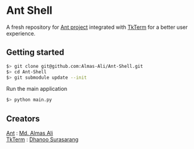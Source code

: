 # Ant Shell

A fresh repository for [Ant project](https://github.com/Almas-Ali/Ant) integrated with [TkTerm](https://github.com/dhanoosu/TkTerm) for a better user experience. 

## Getting started

```bash
$> git clone git@github.com:Almas-Ali/Ant-Shell.git
$> cd Ant-Shell
$> git submodule update --init
```

Run the main application

```bash
$> python main.py
```

## Creators

[Ant](https://github.com/Almas-Ali/Ant) : [Md. Almas Ali](https://www.linkedin.com/in/md-almasali/)
<br>
[TkTerm](https://github.com/dhanoosu/TkTerm) : [Dhanoo Surasarang](https://www.linkedin.com/in/dhanoosurasarang/)
